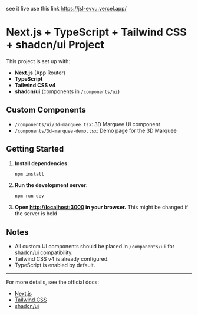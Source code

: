 see it live use this link https://jsl-evvu.vercel.app/
# Next.js + TypeScript + Tailwind CSS + shadcn/ui Project

This project is set up with:
- **Next.js** (App Router)
- **TypeScript**
- **Tailwind CSS v4**
- **shadcn/ui** (components in `/components/ui`)

## Custom Components
- `/components/ui/3d-marquee.tsx`: 3D Marquee UI component
- `/components/3d-marquee-demo.tsx`: Demo page for the 3D Marquee

## Getting Started

1. **Install dependencies:**
   ```powershell
   npm install
   ```
2. **Run the development server:**
   ```powershell
   npm run dev
   ```
3. **Open [http://localhost:3000](http://localhost:3000) in your browser.**
   This might be changed if the server is held 

## Notes
- All custom UI components should be placed in `/components/ui` for shadcn/ui compatibility.
- Tailwind CSS v4 is already configured.
- TypeScript is enabled by default.

---

For more details, see the official docs:
- [Next.js](https://nextjs.org/docs)
- [Tailwind CSS](https://tailwindcss.com/docs)
- [shadcn/ui](https://ui.shadcn.com/docs)
